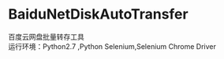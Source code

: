 # BaiduNetDiskAutoTransfer
百度云网盘批量转存工具</br>
运行环境：Python2.7 ,Python Selenium,Selenium Chrome Driver

